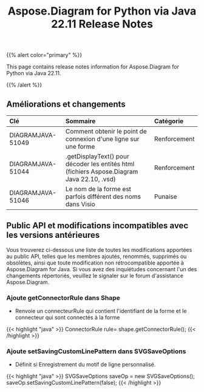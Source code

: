 ﻿---
title: Aspose.Diagram for Python via Java 22.11 Release Notes
type: docs
weight: 17
url: /fr/python-java/aspose-diagram-for-python-via-java-22-11-release-notes/
---
{{% alert color="primary" %}}

This page contains release notes information for Aspose.Diagram for Python via Java 22.11.

{{% /alert %}}
## **Améliorations et changements**  ##

|**Clé**|**Sommaire**|**Catégorie**|
|:- |:- |:- |
|DIAGRAMJAVA-51049|Comment obtenir le point de connexion d'une ligne sur une forme|Renforcement|
|DIAGRAMJAVA-51044|.getDisplayText() pour décoder les entités html (fichiers Aspose.Diagram Java 22.10, .vsd)|Renforcement|
|DIAGRAMJAVA-51046|Le nom de la forme est parfois différent des noms dans Visio|Punaise|

## **Public API et modifications incompatibles avec les versions antérieures**
Vous trouverez ci-dessous une liste de toutes les modifications apportées au public API, telles que les membres ajoutés, renommés, supprimés ou obsolètes, ainsi que toute modification non rétrocompatible apportée à Aspose.Diagram for Java. Si vous avez des inquiétudes concernant l'un des changements répertoriés, veuillez le signaler sur le forum d'assistance Aspose.Diagram.

### **Ajoute getConnectorRule dans Shape**
- Renvoie un connecteurRule qui contient l'identifiant de la forme et le connecteur qui sont connectés à la forme

{{< highlight "java" >}}
ConnectorRule rule= shape.getConnectorRule();
{{< /highlight >}}

### **Ajoute setSavingCustomLinePattern dans SVGSaveOptions**
- Définit si Enregistrement du motif de ligne personnalisé.

{{< highlight "java" >}}
SVGSaveOptions saveOp = new SVGSaveOptions(); 
saveOp.setSavingCustomLinePattern(false);
{{< /highlight >}}
